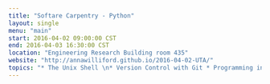 ```yaml
---
title: "Softare Carpentry - Python"
layout: single
menu: "main"
start: 2016-04-02 09:00:00 CST
end: 2016-04-03 16:30:00 CST
location: "Engineering Research Building room 435"
website: "http://annawilliford.github.io/2016-04-02-UTA/"
topics: "* The Unix Shell \n* Version Control with Git * Programming in Python *"
---
```


